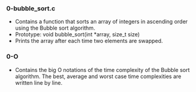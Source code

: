 ### 0-bubble_sort.c
- Contains a function that sorts an array of integers in ascending order using
the Bubble sort algorithm.
- Prototype: void bubble_sort(int *array, size_t size)
- Prints the array after each time two elements are swapped.
### 0-O
- Contains the big O notations of the time complexity of the Bubble sort
algorithm. The best, average and worst case time complexities are written line
by line.
